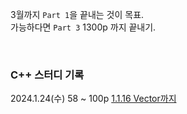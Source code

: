 3월까지 `Part 1`을 끝내는 것이 목표.  
가능하다면 `Part 3` 1300p 까지 끝내기.  

<br>

### C++ 스터디 기록  
2024.1.24(수) 58 ~ 100p [1.1.16 Vector까지](https://byungchan0725.notion.site/1-1-C-5646029433654bbbbd802c07fa3acb68)
